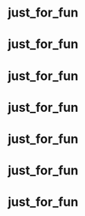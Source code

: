 # just_for_fun
# just_for_fun
# just_for_fun
# just_for_fun
# just_for_fun
# just_for_fun
# just_for_fun
